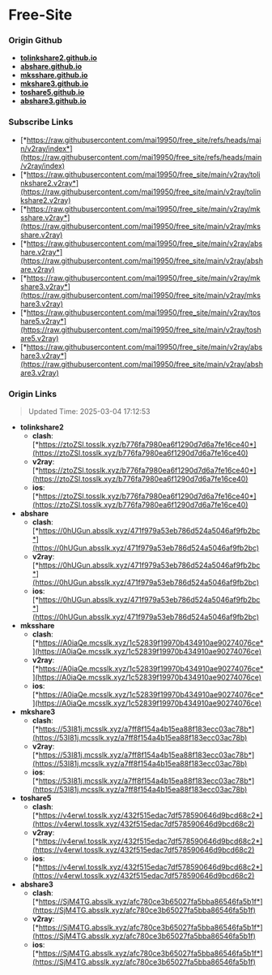 # Free-Site

### Origin Github

- [**tolinkshare2.github.io**](https://github.com/tolinkshare2/tolinkshare2.github.io)
- [**abshare.github.io**](https://github.com/abshare/abshare.github.io)
- [**mksshare.github.io**](https://github.com/mksshare/mksshare.github.io)
- [**mkshare3.github.io**](https://github.com/mkshare3/mkshare3.github.io)
- [**toshare5.github.io**](https://github.com/toshare5/toshare5.github.io)
- [**abshare3.github.io**](https://github.com/abshare3/abshare3.github.io)

### Subscribe Links

- [*https://raw.githubusercontent.com/mai19950/free_site/refs/heads/main/v2ray/index*](https://raw.githubusercontent.com/mai19950/free_site/refs/heads/main/v2ray/index)
- [*https://raw.githubusercontent.com/mai19950/free_site/main/v2ray/tolinkshare2.v2ray*](https://raw.githubusercontent.com/mai19950/free_site/main/v2ray/tolinkshare2.v2ray)
- [*https://raw.githubusercontent.com/mai19950/free_site/main/v2ray/mksshare.v2ray*](https://raw.githubusercontent.com/mai19950/free_site/main/v2ray/mksshare.v2ray)
- [*https://raw.githubusercontent.com/mai19950/free_site/main/v2ray/abshare.v2ray*](https://raw.githubusercontent.com/mai19950/free_site/main/v2ray/abshare.v2ray)
- [*https://raw.githubusercontent.com/mai19950/free_site/main/v2ray/mkshare3.v2ray*](https://raw.githubusercontent.com/mai19950/free_site/main/v2ray/mkshare3.v2ray)
- [*https://raw.githubusercontent.com/mai19950/free_site/main/v2ray/toshare5.v2ray*](https://raw.githubusercontent.com/mai19950/free_site/main/v2ray/toshare5.v2ray)
- [*https://raw.githubusercontent.com/mai19950/free_site/main/v2ray/abshare3.v2ray*](https://raw.githubusercontent.com/mai19950/free_site/main/v2ray/abshare3.v2ray)

### Origin Links

> Updated Time: 2025-03-04 17:12:53

- **tolinkshare2**
  - **clash**: [*https://ztoZSl.tosslk.xyz/b776fa7980ea6f1290d7d6a7fe16ce40*](https://ztoZSl.tosslk.xyz/b776fa7980ea6f1290d7d6a7fe16ce40)
  - **v2ray**: [*https://ztoZSl.tosslk.xyz/b776fa7980ea6f1290d7d6a7fe16ce40*](https://ztoZSl.tosslk.xyz/b776fa7980ea6f1290d7d6a7fe16ce40)
  - **ios**: [*https://ztoZSl.tosslk.xyz/b776fa7980ea6f1290d7d6a7fe16ce40*](https://ztoZSl.tosslk.xyz/b776fa7980ea6f1290d7d6a7fe16ce40)
- **abshare**
  - **clash**: [*https://0hUGun.absslk.xyz/471f979a53eb786d524a5046af9fb2bc*](https://0hUGun.absslk.xyz/471f979a53eb786d524a5046af9fb2bc)
  - **v2ray**: [*https://0hUGun.absslk.xyz/471f979a53eb786d524a5046af9fb2bc*](https://0hUGun.absslk.xyz/471f979a53eb786d524a5046af9fb2bc)
  - **ios**: [*https://0hUGun.absslk.xyz/471f979a53eb786d524a5046af9fb2bc*](https://0hUGun.absslk.xyz/471f979a53eb786d524a5046af9fb2bc)
- **mksshare**
  - **clash**: [*https://A0iaQe.mcsslk.xyz/1c52839f19970b434910ae90274076ce*](https://A0iaQe.mcsslk.xyz/1c52839f19970b434910ae90274076ce)
  - **v2ray**: [*https://A0iaQe.mcsslk.xyz/1c52839f19970b434910ae90274076ce*](https://A0iaQe.mcsslk.xyz/1c52839f19970b434910ae90274076ce)
  - **ios**: [*https://A0iaQe.mcsslk.xyz/1c52839f19970b434910ae90274076ce*](https://A0iaQe.mcsslk.xyz/1c52839f19970b434910ae90274076ce)
- **mkshare3**
  - **clash**: [*https://53I81j.mcsslk.xyz/a7ff8f154a4b15ea88f183ecc03ac78b*](https://53I81j.mcsslk.xyz/a7ff8f154a4b15ea88f183ecc03ac78b)
  - **v2ray**: [*https://53I81j.mcsslk.xyz/a7ff8f154a4b15ea88f183ecc03ac78b*](https://53I81j.mcsslk.xyz/a7ff8f154a4b15ea88f183ecc03ac78b)
  - **ios**: [*https://53I81j.mcsslk.xyz/a7ff8f154a4b15ea88f183ecc03ac78b*](https://53I81j.mcsslk.xyz/a7ff8f154a4b15ea88f183ecc03ac78b)
- **toshare5**
  - **clash**: [*https://v4erwl.tosslk.xyz/432f515edac7df578590646d9bcd68c2*](https://v4erwl.tosslk.xyz/432f515edac7df578590646d9bcd68c2)
  - **v2ray**: [*https://v4erwl.tosslk.xyz/432f515edac7df578590646d9bcd68c2*](https://v4erwl.tosslk.xyz/432f515edac7df578590646d9bcd68c2)
  - **ios**: [*https://v4erwl.tosslk.xyz/432f515edac7df578590646d9bcd68c2*](https://v4erwl.tosslk.xyz/432f515edac7df578590646d9bcd68c2)
- **abshare3**
  - **clash**: [*https://SjM4TG.absslk.xyz/afc780ce3b65027fa5bba86546fa5b1f*](https://SjM4TG.absslk.xyz/afc780ce3b65027fa5bba86546fa5b1f)
  - **v2ray**: [*https://SjM4TG.absslk.xyz/afc780ce3b65027fa5bba86546fa5b1f*](https://SjM4TG.absslk.xyz/afc780ce3b65027fa5bba86546fa5b1f)
  - **ios**: [*https://SjM4TG.absslk.xyz/afc780ce3b65027fa5bba86546fa5b1f*](https://SjM4TG.absslk.xyz/afc780ce3b65027fa5bba86546fa5b1f)
